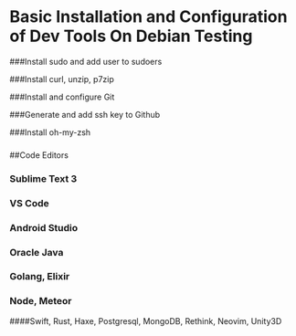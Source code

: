 

# Basic Installation and Configuration of Dev Tools On Debian Testing

###Install sudo and add user to sudoers

###Install curl, unzip, p7zip 

###Install and configure Git

###Generate and add ssh key to Github

###Install oh-my-zsh

###

###

##Code Editors

### Sublime Text 3

### VS Code

### Android Studio

### Oracle Java

### Golang, Elixir

### Node, Meteor

####Swift, Rust, Haxe, Postgresql, MongoDB, Rethink, Neovim, Unity3D


